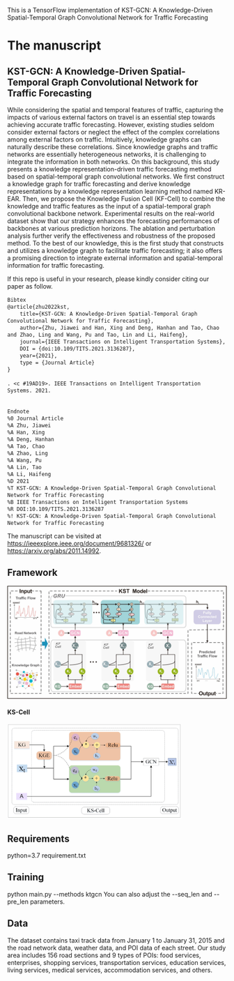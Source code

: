 This is a TensorFlow implementation of KST-GCN: A Knowledge-Driven Spatial-Temporal Graph Convolutional Network for Traffic Forecasting

# The manuscript
## KST-GCN: A Knowledge-Driven Spatial-Temporal Graph Convolutional Network for Traffic Forecasting

While considering the spatial and temporal features of traffic, capturing the impacts of various external factors on travel is an essential step towards achieving accurate traffic forecasting. However, existing studies seldom consider external factors or neglect the effect of the complex correlations among external factors on traffic. Intuitively, knowledge graphs can naturally describe these correlations. Since knowledge graphs and traffic networks are essentially heterogeneous networks, it is challenging to integrate the information in both networks. On this background, this study presents a knowledge representation-driven traffic forecasting method based on spatial-temporal graph convolutional networks. We first construct a knowledge graph for traffic forecasting and derive knowledge representations by a knowledge representation learning method named KR-EAR. Then, we propose the Knowledge Fusion Cell (KF-Cell) to combine the knowledge and traffic features as the input of a spatial-temporal graph convolutional backbone network. Experimental results on the real-world dataset show that our strategy enhances the forecasting performances of backbones at various prediction horizons. The ablation and perturbation analysis further verify the effectiveness and robustness of the proposed method. To the best of our knowledge, this is the first study that constructs and utilizes a knowledge graph to facilitate traffic forecasting; it also offers a promising direction to integrate external information and spatial-temporal information for traffic forecasting.

If this repo is useful in your research, please kindly consider citing our paper as follow.
```
Bibtex
@article{zhu2022kst,
    title={KST-GCN: A Knowledge-Driven Spatial-Temporal Graph Convolutional Network for Traffic Forecasting},
    author={Zhu, Jiawei and Han, Xing and Deng, Hanhan and Tao, Chao and Zhao, Ling and Wang, Pu and Tao, Lin and Li, Haifeng},
    journal={IEEE Transactions on Intelligent Transportation Systems},
    DOI = {doi:10.109/TITS.2021.3136287},
    year={2021},
    type = {Journal Article}
}

. <c #19AD19>. IEEE Transactions on Intelligent Transportation Systems. 2021. 


Endnote
%0 Journal Article
%A Zhu, Jiawei
%A Han, Xing
%A Deng, Hanhan
%A Tao, Chao
%A Zhao, Ling
%A Wang, Pu
%A Lin, Tao
%A Li, Haifeng
%D 2021
%T KST-GCN: A Knowledge-Driven Spatial-Temporal Graph Convolutional Network for Traffic Forecasting
%B IEEE Transactions on Intelligent Transportation Systems
%R DOI:10.109/TITS.2021.3136287
%! KST-GCN: A Knowledge-Driven Spatial-Temporal Graph Convolutional Network for Traffic Forecasting
```

The manuscript can be visited at https://ieeexplore.ieee.org/document/9681326/ or https://arxiv.org/abs/2011.14992.

## Framework
<img src="./fig/Framework.jpg" width="600px" hight="600px" />

#### KS-Cell
<img src="./fig/KS-Cell.jpg" width="400px" hight="400px" />

## Requirements
python=3.7
requirement.txt

## Training
python main.py --methods ktgcn
You can also adjust the --seq_len and --pre_len parameters.

## Data
The dataset contains taxi track data from January 1 to January 31, 2015 and the road network data, weather data, and POI data of each street. 
Our study area includes 156 road sections and 9 types of POIs: food services, enterprises, shopping services, transportation services, education services, living services, medical services, accommodation services, and others.

